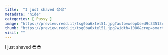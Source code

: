 ```yaml
---
title:  "I just shaved 😎😎"
metadate: "hide"
categories: [ Pussy ]
image: "https://preview.redd.it/tsg0ba6xtel51.jpg?auto=webp&s=d9c33513c43e2efb611e4e36d91db458cf8fb6e1"
thumb: "https://preview.redd.it/tsg0ba6xtel51.jpg?width=1080&crop=smart&auto=webp&s=1e1ac3441acd9cab01c1b6b835d082ed152e215a"
visit: ""
---
```

I just shaved 😎😎
